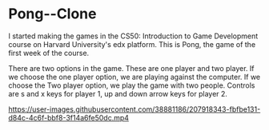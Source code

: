 # Pong--Clone

I started making the games in the CS50: Introduction to Game Development course on Harvard University's edx platform. This is Pong, the game of the first week of the course.

There are two options in the game. These are one player and two player. If we choose the one player option, we are playing against the computer. If we choose the Two player option, we play the game with two people. Controls are s and x keys for player 1, up and down arrow keys for player 2.

https://user-images.githubusercontent.com/38881186/207918343-fbfbe131-d84c-4c6f-bbf8-3f14a6fe50dc.mp4


